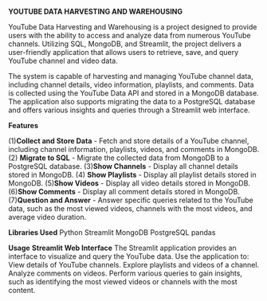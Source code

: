 **YOUTUBE DATA HARVESTING AND WAREHOUSING**
      
  YouTube Data Harvesting and Warehousing is a project designed to provide users with the ability to access and analyze data from numerous YouTube channels. Utilizing SQL, MongoDB, and Streamlit, the project delivers a user-friendly application that allows users to retrieve, save, and query YouTube channel and video data.

  The system is capable of harvesting and managing YouTube channel data, including channel details, video information, playlists, and comments. Data is collected using the YouTube Data API and stored in a MongoDB database. The application also supports migrating the data to a PostgreSQL database and offers various insights and queries through a Streamlit web interface.

**Features**
     
(1)**Collect and Store Data**
      - Fetch and store details of a YouTube channel, including channel information, playlists, videos, and comments in MongoDB.
(2) **Migrate to SQL**
      - Migrate the collected data from MongoDB to a PostgreSQL database.
(3)**Show Channels**
      - Display all channel details stored in MongoDB.
(4) **Show Playlists**
       - Display all playlist details stored in MongoDB.
(5)**Show Videos**
      - Display all video details stored in MongoDB.
(6)**Show Comments**
      - Display all comment details stored in MongoDB.
(7)**Question and Answer**
      - Answer specific queries related to the YouTube data, such as the most viewed videos, channels with the most videos, and average video duration.


**Libraries Used**
    Python
    Streamlit
    MongoDB
    PostgreSQL
    pandas

**Usage**
**Streamlit Web Interface**
      The Streamlit application provides an interface to visualize and query the YouTube data. Use the application to:
          View details of YouTube channels.
          Explore playlists and videos of a channel.
          Analyze comments on videos.
          Perform various queries to gain insights, such as identifying the most viewed videos or channels with the most content.
